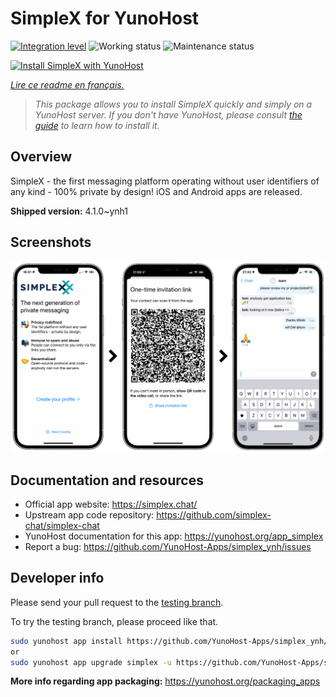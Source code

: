 <!--
N.B.: This README was automatically generated by https://github.com/YunoHost/apps/tree/master/tools/README-generator
It shall NOT be edited by hand.
-->

# SimpleX for YunoHost

[![Integration level](https://dash.yunohost.org/integration/simplex.svg)](https://dash.yunohost.org/appci/app/simplex) ![Working status](https://ci-apps.yunohost.org/ci/badges/simplex.status.svg) ![Maintenance status](https://ci-apps.yunohost.org/ci/badges/simplex.maintain.svg)

[![Install SimpleX with YunoHost](https://install-app.yunohost.org/install-with-yunohost.svg)](https://install-app.yunohost.org/?app=simplex)

*[Lire ce readme en français.](./README_fr.md)*

> *This package allows you to install SimpleX quickly and simply on a YunoHost server.
If you don't have YunoHost, please consult [the guide](https://yunohost.org/#/install) to learn how to install it.*

## Overview

SimpleX - the first messaging platform operating without user identifiers of any kind - 100% private by design! iOS and Android apps are released.

**Shipped version:** 4.1.0~ynh1

## Screenshots

![Screenshot of SimpleX](./doc/screenshots/conversation.png)

## Documentation and resources

* Official app website: <https://simplex.chat/>
* Upstream app code repository: <https://github.com/simplex-chat/simplex-chat>
* YunoHost documentation for this app: <https://yunohost.org/app_simplex>
* Report a bug: <https://github.com/YunoHost-Apps/simplex_ynh/issues>

## Developer info

Please send your pull request to the [testing branch](https://github.com/YunoHost-Apps/simplex_ynh/tree/testing).

To try the testing branch, please proceed like that.

``` bash
sudo yunohost app install https://github.com/YunoHost-Apps/simplex_ynh/tree/testing --debug
or
sudo yunohost app upgrade simplex -u https://github.com/YunoHost-Apps/simplex_ynh/tree/testing --debug
```

**More info regarding app packaging:** <https://yunohost.org/packaging_apps>
